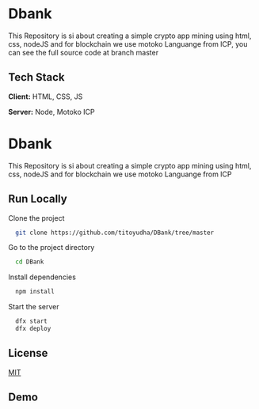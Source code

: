 
# Dbank

 This Repository is si about creating a simple crypto app mining using html, css, nodeJS and for blockchain we use motoko Languange from ICP,
 you can see the full source code at branch master


## Tech Stack

**Client:** HTML, CSS, JS

**Server:** Node, Motoko ICP


# Dbank

 This Repository is si about creating a simple crypto app mining using html, css, nodeJS and for blockchain we use motoko Languange from ICP


## Run Locally

Clone the project

```bash
  git clone https://github.com/titoyudha/DBank/tree/master
```

Go to the project directory

```bash
  cd DBank
```

Install dependencies

```bash
  npm install
```

Start the server

```bash
  dfx start
  dfx deploy
```


## License

[MIT](https://choosealicense.com/licenses/mit/)


## Demo



